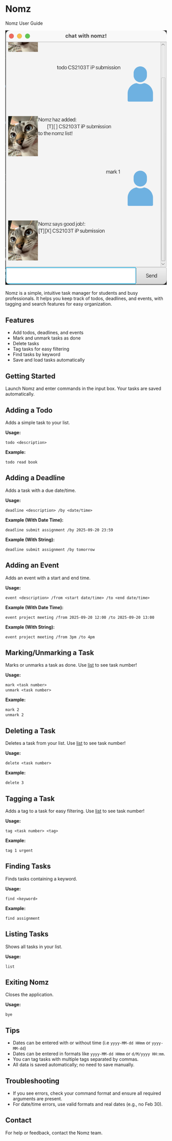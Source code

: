 
# Nomz

Nomz User Guide

![Nomz Screenshot](./UI.png)

Nomz is a simple, intuitive task manager for students and busy professionals. It helps you keep track of todos, deadlines, and events, with tagging and search features for easy organization.

## Features

- Add todos, deadlines, and events
- Mark and unmark tasks as done
- Delete tasks
- Tag tasks for easy filtering
- Find tasks by keyword
- Save and load tasks automatically

## Getting Started

Launch Nomz and enter commands in the input box. Your tasks are saved automatically.

## Adding a Todo

Adds a simple task to your list.

**Usage:**

```
todo <description>
```

**Example:**

```
todo read book
```

## Adding a Deadline

Adds a task with a due date/time.

**Usage:**

```
deadline <description> /by <date/time>
```

**Example (With Date Time):**

```
deadline submit assignment /by 2025-09-20 23:59
```

**Example (With String):**

```
deadline submit assignment /by tomorrow
```

## Adding an Event

Adds an event with a start and end time.

**Usage:**

```
event <description> /from <start date/time> /to <end date/time>
```

**Example (With Date Time):**

```
event project meeting /from 2025-09-20 12:00 /to 2025-09-20 13:00
```

**Example (With String):**

```
event project meeting /from 3pm /to 4pm
```

## Marking/Unmarking a Task

Marks or unmarks a task as done. Use [list](#listing-tasks) to see task number!

**Usage:**

```
mark <task number>
unmark <task number>
```

**Example:**

```
mark 2
unmark 2
```

## Deleting a Task

Deletes a task from your list. Use [list](#listing-tasks) to see task number!

**Usage:**

```
delete <task number>
```

**Example:**

```
delete 3
```

## Tagging a Task

Adds a tag to a task for easy filtering. Use [list](#listing-tasks) to see task number!

**Usage:**

```
tag <task number> <tag>
```

**Example:**

```
tag 1 urgent
```

## Finding Tasks

Finds tasks containing a keyword.

**Usage:**

```
find <keyword>
```

**Example:**

```
find assignment
```

## Listing Tasks

Shows all tasks in your list.

**Usage:**

```
list
```

## Exiting Nomz

Closes the application.

**Usage:**

```
bye
```

## Tips

- Dates can be entered with or without time (i.e `yyyy-MM-dd HHmm` or `yyyy-MM-dd`)
- Dates can be entered in formats like `yyyy-MM-dd HHmm` or `d/M/yyyy HH:mm`.
- You can tag tasks with multiple tags separated by commas.
- All data is saved automatically; no need to save manually.

## Troubleshooting

- If you see errors, check your command format and ensure all required arguments are present.
- For date/time errors, use valid formats and real dates (e.g., no Feb 30).

## Contact

For help or feedback, contact the Nomz team.